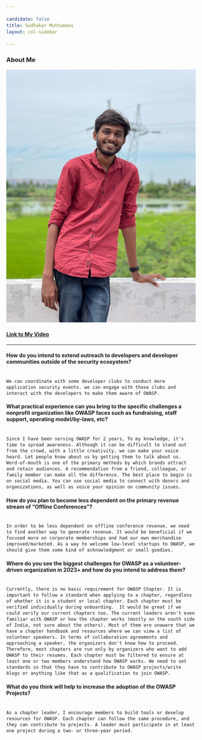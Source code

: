 ```yaml
---

candidate: false
title: Sudhakar Muthumani
layout: col-sidebar

---
```


### About Me
![Sudhakar Muthumani](/assets/images/sudhakar_muthumani_photo.png)



#### <a href="https://youtu.be/hWavlAbdFbw">Link to My Video</a>


--- 

#### How do you intend to extend outreach to developers and developer communities outside of the security ecosystem?

```

We can coordinate with some developer clubs to conduct more application security events. we can engage with those clubs and interact with the developers to make them aware of OWASP.

```

#### What practical experience can you bring to the specific challenges a nonprofit organization like OWASP faces such as fundraising, staff support, operating model/by-laws, etc?

```

Since I have been serving OWASP for 2 years, To my knowledge, it's time to spread awareness. Although it can be difficult to stand out from the crowd, with a little creativity, we can make your voice heard. Let people know about us by getting them to talk about us. Word-of-mouth is one of the primary methods by which brands attract and retain audiences. A recommendation from a friend, colleague, or family member can make all the difference. The best place to begin is on social media. You can use social media to connect with donors and organizations, as well as voice your opinion on community issues.

```

#### How do you plan to become less dependent on the primary revenue stream of “Offline Conferences”?

```

In order to be less dependent on offline conference revenue, we need to find another way to generate revenue. It would be beneficial if we focused more on corporate memberships and had our own merchandise improved/marketed. As a way to welcome low-level startups to OWASP, we should give them some kind of acknowledgment or small goodies.

```

#### Where do you see the biggest challenges for OWASP as a volunteer-driven organization in 2023+ and how do you intend to address them?

```

Currently, there is no basic requirement for OWASP Chapter. It is important to follow a standard when applying to a chapter, regardless of whether it is a student or local chapter. Each chapter must be verified individually during onboarding.  It would be great if we could verify our current chapters too. The current leaders aren't even familiar with OWASP or how the chapter works (mostly on the south side of India, not sure about the others). Most of them are unaware that we have a chapter handbook and resources where we can view a list of volunteer speakers. In terms of collaboration agreements and approaching a speaker, the organizers don't know how to proceed. Therefore, most chapters are run only by organizers who want to add OWASP to their resumes. Each chapter must be filtered to ensure at least one or two members understand how OWASP works. We need to set standards so that they have to contribute to OWASP projects/write blogs or anything like that as a qualification to join OWASP. 

```

#### What do you think will help to increase the adoption of the OWASP Projects?

```

As a chapter leader, I encourage members to build tools or develop resources for OWASP. Each chapter can follow the same procedure, and they can contribute to projects. A leader must participate in at least one project during a two- or three-year period.

```
